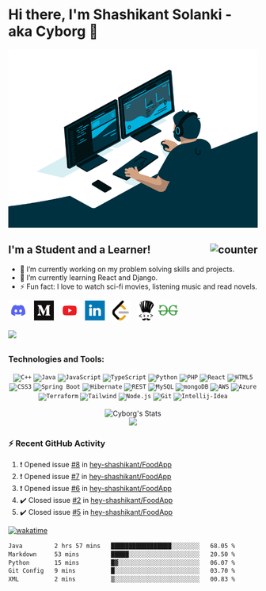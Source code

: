 # Hi there, I'm Shashikant Solanki - aka Cyborg 👋

<div align="center">
<img src="https://github.com/hey-shashikant/hey-shashikant/blob/main/icons/code.gif" height="360px" width="640px" alt="gif"/>
</div>

## I'm a Student and a Learner!<img src="https://komarev.com/ghpvc/?username=hey-shashikant" alt="counter" align="right"/>

- 🔭 I’m currently working on my problem solving skills and projects.
- 🌱 I’m currently learning React and Django.
- ⚡ Fun fact: I love to watch sci-fi movies, listening music and read novels.

<a href="https://discord.com/channels/1126795091747553320/1126795093966323814" target="_blank"><img alt="discord" height="40px" width="40px" src="https://raw.githubusercontent.com/edent/SuperTinyIcons/master/images/svg/discord.svg"/></a>&nbsp;&nbsp;
<a href="https://medium.com/@shashikantsolanki042" target="_blank"><img alt="Medium" height="40px" width="40px" src="https://raw.githubusercontent.com/edent/SuperTinyIcons/master/images/svg/medium.svg"/></a>&nbsp;&nbsp;
<a href="https://www.youtube.com/channel/UCWilM2GtSN6jySyzEuAt66w" target="_blank"><img alt="youtube" height="40px" width="40px" src="https://raw.githubusercontent.com/edent/SuperTinyIcons/master/images/svg/youtube.svg"/></a>&nbsp;&nbsp;
<a href="https://www.linkedin.com/in/shashikant-solanki-5042b9190/" target="_blank"><img alt="linkedin" height="40px" width="40px" src="https://raw.githubusercontent.com/edent/SuperTinyIcons/master/images/svg/linkedin.svg"/></a>&nbsp;&nbsp;
<a href="https://leetcode.com/u/Cyborg9303/" target="_blank"><img alt="leetcode" height="40px" width="40px" src="./icons/leetcode.svg"/></a>&nbsp;&nbsp;
<a href="https://www.codechef.com/users/sk_s" target="_blank"><img alt="codechef" height="40px" width="40px" src="./icons/codechef.svg"/></a>
<a href="https://www.geeksforgeeks.org/user/shashikantsolanki042/" target="_blank"><img alt="GeeksforGeeks" height="40px" width="40px" src="./icons/geeksforgeeks.svg"/></a>
<br>
<br>
<a href="https://magenta-jilli-57.tiiny.site/" download>![](https://img.shields.io/badge/Download-R%C3%A9sum%C3%A9-blue?style=plastic)</a>

##

### Technologies and Tools:

<div align="center">
<code><img alt="C++" height="40px" width="40px" src="https://raw.githubusercontent.com/tomchen/stack-icons/master/logos/c.svg" title="C++"/></code>
<code><img alt="Java" height="40px" width="40px" src="https://raw.githubusercontent.com/tomchen/stack-icons/master/logos/java.svg" title="Java"/></code>
<code><img alt="JavaScript" height="40px" width="40px" src="https://raw.githubusercontent.com/tomchen/stack-icons/master/logos/javascript.svg" title="JavaScript"/></code>
<code><img alt="TypeScript" height="40px" width="40px" src="https://raw.githubusercontent.com/get-icon/geticon/master/icons/typescript-icon.svg" title="TypeScript"/></code>
<code><img alt="Python" height="40px" width="40px" src="https://raw.githubusercontent.com/get-icon/geticon/master/icons/python.svg" title="Python"/></code>
<code><img alt="PHP" height="40px" width="40px" src="https://raw.githubusercontent.com/get-icon/geticon/master/icons/php.svg" title="PHP"/></code>
<code><img alt="React" height="40px" width="40px" src="https://raw.githubusercontent.com/get-icon/geticon/master/icons/react.svg" title="React"/></code>
<code><img alt="HTML5" height="40px" width="40px" src="https://raw.githubusercontent.com/tomchen/stack-icons/master/logos/html-5.svg" title="HTML5"/></code>
<code><img alt="CSS3" height="40px" width="40px" src="https://raw.githubusercontent.com/tomchen/stack-icons/master/logos/css-3.svg" title="CSS3"/></code>
<code><img alt="Spring Boot" height="40px" width="40px" src="https://raw.githubusercontent.com/tomchen/stack-icons/master/logos/spring.svg" title="Spring Boot"/></code>
<code><img alt="Hibernate" height="40px" width="40px" src="https://raw.githubusercontent.com/tomchen/stack-icons/master/logos/hibernate.svg" title="Hibernate"/></code>
<code><img alt="REST" height="40px" width="40px" src="https://raw.githubusercontent.com/get-icon/geticon/master/icons/rest.svg" title="REST"/></code>
<code><img alt="MySQL" height="40px" width="40px" src="https://raw.githubusercontent.com/get-icon/geticon/master/icons/mysql.svg" title="MySQL"/></code>
<code><img alt="mongoDB" height="40px" width="40px" src="https://raw.githubusercontent.com/get-icon/geticon/master/icons/mongodb.svg" title="mongoDB"/></code>
<code><img alt="AWS" height="40px" width="40px" src="https://raw.githubusercontent.com/get-icon/geticon/master/icons/aws.svg" title="AWS"/></code>
<code><img alt="Azure" height="40px" width="40px" src="https://raw.githubusercontent.com/get-icon/geticon/master/icons/azure-icon.svg" title="Azure"/></code>
<code><img alt="Terraform" height="40px" width="40px" src="https://raw.githubusercontent.com/get-icon/geticon/master/icons/terraform.svg" title="Terraform"/></code>
<code><img alt="Tailwind" height="40px" width="40px" src="https://raw.githubusercontent.com/get-icon/geticon/master/icons/tailwindcss-icon.svg" title="Tailwind CSS"/></code>
<code><img alt="Node.js" height="40px" width="40px" src="https://raw.githubusercontent.com/get-icon/geticon/master/icons/nodejs-icon.svg" title="Node.js"/></code>
<code><img alt="Git" height="40px" width="40px" src="https://raw.githubusercontent.com/tomchen/stack-icons/master/logos/git-icon.svg" title="Git"/></code>
<code><img alt="Intellij-Idea" height="40px" width="40px" src="https://raw.githubusercontent.com/tomchen/stack-icons/master/logos/intellij-idea.svg" title="Intellij-IDEA"/></code>
</div>
<br>
<div align="center">
<img  alt="Cyborg's Stats" src="https://github-readme-stats-clone.vercel.app/api?username=hey-shashikant&show_icons=true&bg_color=FFFFFF&title_color=003140&icon_color=003140&text_color=0486AA" title="Stats"/>
</div>

<div align="center">
  <a href="https://github.com/hey-shashikant/github-readme-stats">
    <img src="https://github-readme-stats.vercel.app/api/top-langs/?username=hey-shashikant" />
  </a>
</div>

### ⚡ Recent GitHub Activity

<!--RECENT_ACTIVITY:start-->
1. ❗️ Opened issue [#8](https://github.com/hey-shashikant/FoodApp/issues/8) in [hey-shashikant/FoodApp](https://github.com/hey-shashikant/FoodApp)
2. ❗️ Opened issue [#7](https://github.com/hey-shashikant/FoodApp/issues/7) in [hey-shashikant/FoodApp](https://github.com/hey-shashikant/FoodApp)
3. ❗️ Opened issue [#6](https://github.com/hey-shashikant/FoodApp/issues/6) in [hey-shashikant/FoodApp](https://github.com/hey-shashikant/FoodApp)
4. ✔️ Closed issue [#2](https://github.com/hey-shashikant/FoodApp/issues/2) in [hey-shashikant/FoodApp](https://github.com/hey-shashikant/FoodApp)
5. ✔️ Closed issue [#5](https://github.com/hey-shashikant/FoodApp/issues/5) in [hey-shashikant/FoodApp](https://github.com/hey-shashikant/FoodApp)
<!--RECENT_ACTIVITY:end-->

[![wakatime](https://wakatime.com/badge/user/fd1cb5ad-3a39-424f-ae29-a37d605bdd14.svg)](https://wakatime.com/@fd1cb5ad-3a39-424f-ae29-a37d605bdd14)

<!--START_SECTION:waka-->

```txt
Java         2 hrs 57 mins   █████████████████░░░░░░░░   68.05 %
Markdown     53 mins         █████░░░░░░░░░░░░░░░░░░░░   20.50 %
Python       15 mins         █▓░░░░░░░░░░░░░░░░░░░░░░░   06.07 %
Git Config   9 mins          █░░░░░░░░░░░░░░░░░░░░░░░░   03.70 %
XML          2 mins          ▒░░░░░░░░░░░░░░░░░░░░░░░░   00.83 %
```

<!--END_SECTION:waka-->